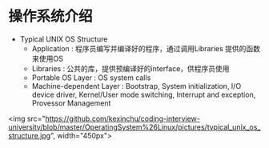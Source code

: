 # 操作系统介绍

- Typical UNIX OS Structure
  - Application             : 程序员编写并编译好的程序，通过调用Libraries 提供的函数来使用OS
  - Libraries               : 公共的库，提供预编译好的interface，供程序员使用
  - Portable OS Layer       : OS system calls
  - Machine-dependent Layer : Bootstrap, System initialization, I/O device driver, Kernel/User mode switching, Interrupt and exception, Provessor Management
 
<img src="https://github.com/kexinchu/coding-interview-university/blob/master/OperatingSystem%26Linux/pictures/typical_unix_os_structure.jpg", width="450px">
 